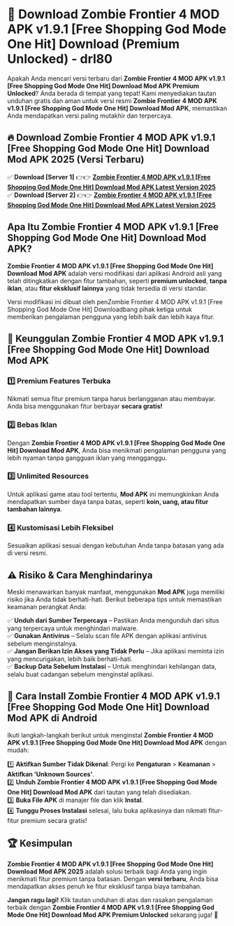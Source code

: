 # 🎯 Download Zombie Frontier 4 MOD APK v1.9.1 [Free Shopping God Mode One Hit] Download (Premium Unlocked) -  drl80

Apakah Anda mencari versi terbaru dari **Zombie Frontier 4 MOD APK v1.9.1 [Free Shopping God Mode One Hit] Download Mod APK Premium Unlocked**? Anda berada di tempat yang tepat! Kami menyediakan tautan unduhan gratis dan aman untuk versi resmi **Zombie Frontier 4 MOD APK v1.9.1 [Free Shopping God Mode One Hit] Download Mod APK**, memastikan Anda mendapatkan versi paling mutakhir dan terpercaya.

## 🔥 Download Zombie Frontier 4 MOD APK v1.9.1 [Free Shopping God Mode One Hit] Download Mod APK 2025 (Versi Terbaru)

✅ **Download [Server 1]** 👉👉 [**Zombie Frontier 4 MOD APK v1.9.1 [Free Shopping God Mode One Hit] Download Mod APK Latest Version 2025**](https://momento.my/?title=Zombie_Frontier_4_MOD_APK_v1.9.1_[Free_Shopping_God_Mode_One_Hit]_Download)  
✅ **Download [Server 2]** 👉👉 [**Zombie Frontier 4 MOD APK v1.9.1 [Free Shopping God Mode One Hit] Download Mod APK Latest Version 2025**](https://momento.my/?title=Zombie_Frontier_4_MOD_APK_v1.9.1_[Free_Shopping_God_Mode_One_Hit]_Download)  

## Apa Itu Zombie Frontier 4 MOD APK v1.9.1 [Free Shopping God Mode One Hit] Download Mod APK?

**Zombie Frontier 4 MOD APK v1.9.1 [Free Shopping God Mode One Hit] Download Mod APK** adalah versi modifikasi dari aplikasi Android asli yang telah ditingkatkan dengan fitur tambahan, seperti **premium unlocked**, **tanpa iklan**, atau **fitur eksklusif lainnya** yang tidak tersedia di versi standar.

Versi modifikasi ini dibuat oleh penZombie Frontier 4 MOD APK v1.9.1 [Free Shopping God Mode One Hit] Downloadbang pihak ketiga untuk memberikan pengalaman pengguna yang lebih baik dan lebih kaya fitur.

## 🎯 Keunggulan Zombie Frontier 4 MOD APK v1.9.1 [Free Shopping God Mode One Hit] Download Mod APK

### 1️⃣ Premium Features Terbuka
Nikmati semua fitur premium tanpa harus berlangganan atau membayar. Anda bisa menggunakan fitur berbayar **secara gratis!**

### 2️⃣ Bebas Iklan
Dengan **Zombie Frontier 4 MOD APK v1.9.1 [Free Shopping God Mode One Hit] Download Mod APK**, Anda bisa menikmati pengalaman pengguna yang lebih nyaman tanpa gangguan iklan yang mengganggu.

### 3️⃣ Unlimited Resources
Untuk aplikasi game atau tool tertentu, **Mod APK** ini memungkinkan Anda mendapatkan sumber daya tanpa batas, seperti **koin, uang, atau fitur tambahan lainnya**.

### 4️⃣ Kustomisasi Lebih Fleksibel
Sesuaikan aplikasi sesuai dengan kebutuhan Anda tanpa batasan yang ada di versi resmi.

## ⚠️ Risiko & Cara Menghindarinya

Meski menawarkan banyak manfaat, menggunakan **Mod APK** juga memiliki risiko jika Anda tidak berhati-hati. Berikut beberapa tips untuk memastikan keamanan perangkat Anda:

✅ **Unduh dari Sumber Terpercaya** – Pastikan Anda mengunduh dari situs yang terpercaya untuk menghindari malware.  
✅ **Gunakan Antivirus** – Selalu scan file APK dengan aplikasi antivirus sebelum menginstalnya.  
✅ **Jangan Berikan Izin Akses yang Tidak Perlu** – Jika aplikasi meminta izin yang mencurigakan, lebih baik berhati-hati.  
✅ **Backup Data Sebelum Instalasi** – Untuk menghindari kehilangan data, selalu buat cadangan sebelum menginstal aplikasi.

## 📌 Cara Install Zombie Frontier 4 MOD APK v1.9.1 [Free Shopping God Mode One Hit] Download Mod APK di Android

Ikuti langkah-langkah berikut untuk menginstal **Zombie Frontier 4 MOD APK v1.9.1 [Free Shopping God Mode One Hit] Download Mod APK** dengan mudah:

1️⃣ **Aktifkan Sumber Tidak Dikenal**: Pergi ke **Pengaturan** > **Keamanan** > **Aktifkan 'Unknown Sources'**.  
2️⃣ **Unduh Zombie Frontier 4 MOD APK v1.9.1 [Free Shopping God Mode One Hit] Download Mod APK** dari tautan yang telah disediakan.  
3️⃣ **Buka File APK** di manajer file dan klik **Instal**.  
4️⃣ **Tunggu Proses Instalasi** selesai, lalu buka aplikasinya dan nikmati fitur-fitur premium secara gratis!

## 🏆 Kesimpulan

**Zombie Frontier 4 MOD APK v1.9.1 [Free Shopping God Mode One Hit] Download Mod APK 2025** adalah solusi terbaik bagi Anda yang ingin menikmati fitur premium tanpa batasan. Dengan **versi terbaru**, Anda bisa mendapatkan akses penuh ke fitur eksklusif tanpa biaya tambahan.

**Jangan ragu lagi!** Klik tautan unduhan di atas dan rasakan pengalaman terbaik dengan **Zombie Frontier 4 MOD APK v1.9.1 [Free Shopping God Mode One Hit] Download Mod APK Premium Unlocked** sekarang juga! 🚀
